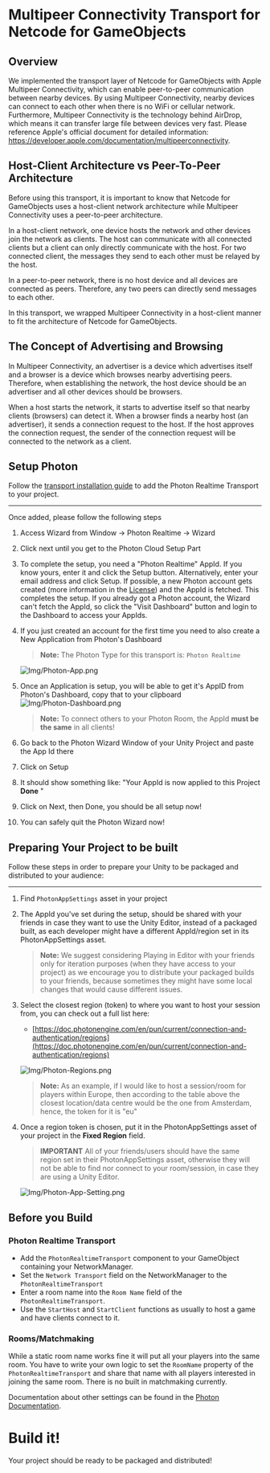 # Multipeer Connectivity Transport for Netcode for GameObjects

## Overview

We implemented the transport layer of Netcode for GameObjects with Apple Multipeer Connectivity, which can enable peer-to-peer communication between nearby devices. By using Multipeer Connectivity, nearby devices can connect to each other when there is no WiFi or cellular network. Furthermore, Multipeer Connectivity is the technology behind AirDrop, which means it can transfer large file between devices very fast. Please reference Apple's official document for detailed information: https://developer.apple.com/documentation/multipeerconnectivity.

## Host-Client Architecture vs Peer-To-Peer Architecture

Before using this transport, it is important to know that Netcode for GameObjects uses a host-client network architecture while Multipeer Connectivity uses a peer-to-peer architecture.

In a host-client network, one device hosts the network and other devices join the network as clients. The host can communicate with all connected clients but a client can only directly communicate with the host. For two connected client, the messages they send to each other must be relayed by the host.

In a peer-to-peer network, there is no host device and all devices are connected as peers. Therefore, any two peers can directly send messages to each other.

In this transport, we wrapped Multipeer Connectivity in a host-client manner to fit the architecture of Netcode for GameObjects.

## The Concept of Advertising and Browsing

In Multipeer Connectivity, an advertiser is a device which advertises itself and a browser is a device which browses nearby advertising peers. Therefore, when establishing the network, the host device should be an advertiser and all other devices should be browsers.

When a host starts the network, it starts to advertise itself so that nearby clients (browsers) can detect it. When a browser finds a nearby host (an advertiser), it sends a connection request to the host. If the host approves the connection request, the sender of the connection request will be connected to the network as a client.

## Setup Photon


Follow the [transport installation guide](../README.md) to add the Photon Realtime Transport to your project.

---

Once added, please follow the following steps

1. Access Wizard from Window → Photon Realtime → Wizard

2. Click next until you get to the Photon Cloud Setup Part

3. To complete the setup, you need a "Photon Realtime" AppId. If you know yours, enter it and click the Setup button.
    Alternatively, enter your email address and click Setup. If possible, a new Photon account gets created (more information in the [License](/Transports/com.community.netcode.transport.photon-realtime/Runtime/Photon/LICENSE)) and the AppId is fetched. This completes the setup.
    If you already got a Photon account, the Wizard can't fetch the AppId, so click the "Visit Dashboard" button and login to the Dashboard to access your AppIds. 
   
4. If you just created an account  for the first time you need to also create a New Application from Photon's Dashboard

     > **Note:** The Photon Type for this transport is: `Photon Realtime`
     
      ![Img/Photon-App.png](Img/Photon-App.png)
       
5. Once an Application is setup, you will be able to get it's AppID from Photon's Dashboard, copy that to your clipboard
       ![Img/Photon-Dashboard.png](Img/Photon-Dashboard.png)
    
    > **Note:** To connect others to your Photon Room, the AppId **must be the same** in all clients!
    
    
6. Go back to the Photon Wizard Window of your Unity Project and paste the App Id there
    
    
5. Click on Setup
    
    
6. It should show something like: "Your AppId is now applied to this Project **Done** "
    
    
7. Click on Next, then Done, you should be all setup now!
    
8. You can safely quit the Photon Wizard now!

## Preparing Your Project to be built

Follow these steps in order to prepare your Unity to be packaged and distributed to your audience:

---

1. Find `PhotonAppSettings` asset in your project
2. The AppId you've set during the setup, should be shared with your friends in case they want to use the Unity Editor, instead of a packaged built, as each developer might have a different AppId/region set in its PhotonAppSettings asset.
    
    > **Note:** We suggest considering Playing in Editor with your friends only for iteration purposes (when they have access to your project) as we encourage you to distribute your packaged builds to your friends, because sometimes they might have some local changes that would cause different issues.
3. Select the closest region (token) to where you want to host your session from, you can check out a full list here:
    - [https://doc.photonengine.com/en/pun/current/connection-and-authentication/regions](https://doc.photonengine.com/en/pun/current/connection-and-authentication/regions)

    ![Img/Photon-Regions.png](Img/Photon-Regions.png)

    > **Note:** As an example, if I would like to host a session/room for players within Europe, then according to the table above the closest location/data centre would be the one from Amsterdam, hence, the token for it is "eu"
4. Once a region token is chosen, put it in the PhotonAppSettings asset of your project in the **Fixed Region** field.
    > **IMPORTANT** All of your friends/users should have the same region set in their PhotonAppSettings asset, otherwise they will not be able to find nor connect to your room/session, in case they are using a Unity Editor.

    ![Img/Photon-App-Setting.png](Img/Photon-App-Setting.png)

## Before you Build

### Photon Realtime Transport

- Add the `PhotonRealtimeTransport` component to your GameObject containing your NetworkManager.
- Set the `Network Transport` field on the NetworkManager to the `PhotonRealtimeTransport`
- Enter a room name into the `Room Name` field of the `PhotonRealtimeTransport`.
- Use the `StartHost` and `StartClient` functions as usually to host a game and have clients connect to it.
  

### Rooms/Matchmaking

While a static room name works fine it will put all your players into the same room. You have to write your own logic to set the `RoomName` property of the `PhotonRealtimeTransport` and share that name with all players interested in joining the same room. There is no built in matchmaking currently.

Documentation about other settings can be found in the [Photon Documentation](https://doc.photonengine.com/en-us/pun/current/getting-started/initial-setup).

# Build it!

Your project should be ready to be packaged and distributed!